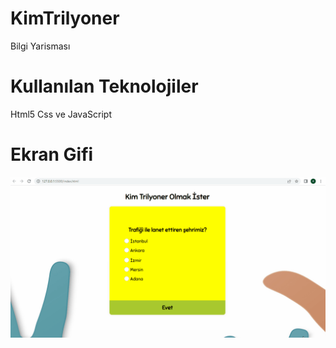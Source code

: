 # KimTrilyoner

Bilgi Yarisması

# Kullanılan Teknolojiler

Html5 Css ve JavaScript

# Ekran Gifi

<img src="ekran.gif">
